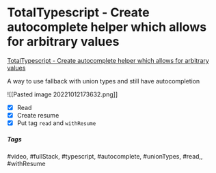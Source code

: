 # TotalTypescript - Create autocomplete helper which allows for arbitrary values
[TotalTypescript - Create autocomplete helper which allows for arbitrary values](https://www.totaltypescript.com/tips/create-autocomplete-helper-which-allows-for-arbitrary-values)

A way to use fallback with union types and still have autocompletion

![[Pasted image 20221012173632.png]]

- [x] Read
- [x] Create resume
- [x] Put tag `read` and `withResume`

##### Tags
#video, #fullStack, #typescript, #autocomplete, #unionTypes, #read,, #withResume 
